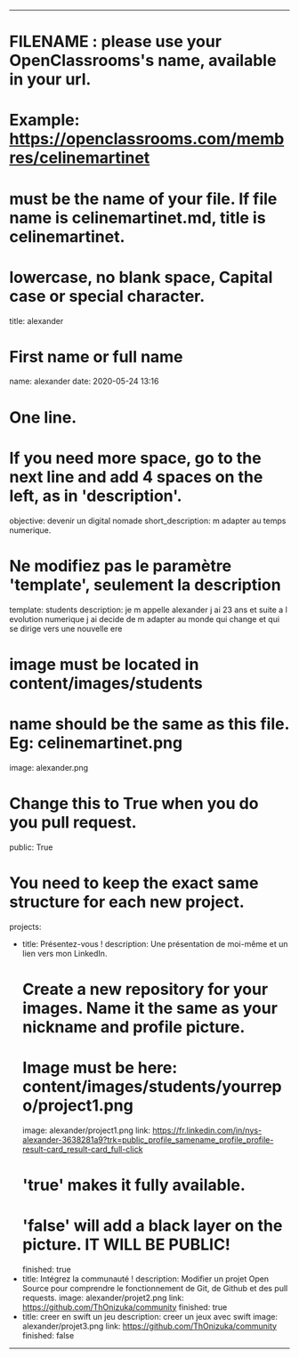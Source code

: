 ---

# FILENAME : please use your OpenClassrooms's name, available in your url.
# Example: https://openclassrooms.com/membres/celinemartinet
# must be the name of your file. If file name is celinemartinet.md, title is celinemartinet.
# lowercase, no blank space, Capital case or special character.
title: alexander

# First name or full name
name: alexander
date: 2020-05-24 13:16

# One line.
# If you need more space, go to the next line and add 4 spaces on the left, as in 'description'.
objective: devenir un digital nomade 
short_description: m adapter au temps numerique.

# Ne modifiez pas le paramètre 'template', seulement la description
template: students
description:
     je m appelle alexander j ai 23 ans et suite a l evolution numerique j ai decide de m adapter au monde qui change et qui se dirige vers une nouvelle ere


# image must be located in content/images/students
# name should be the same as this file. Eg: celinemartinet.png
image: alexander.png

# Change this to True when you do you pull request.
public: True

# You need to keep the exact same structure for each new project.
projects:
  - title: Présentez-vous !
    description: Une présentation de moi-même et un lien vers mon LinkedIn.
    # Create a new repository for your images. Name it the same as your nickname and profile picture.
    # Image must be here: content/images/students/yourrepo/project1.png
    image: alexander/project1.png
    link: https://fr.linkedin.com/in/nys-alexander-3638281a9?trk=public_profile_samename_profile_profile-result-card_result-card_full-click
    # 'true' makes it fully available.
    # 'false' will add a black layer on the picture. IT WILL BE PUBLIC!
    finished: true
  - title: Intégrez la communauté !
    description: Modifier un projet Open Source pour comprendre le fonctionnement de Git, de Github et des pull requests. 
    image: alexander/projet2.png
    link: https://github.com/ThOnizuka/community 
    finished: true
  - title: creer en swift un jeu
    description: creer un jeux avec swift
    image: alexander/projet3.png
    link: https://github.com/ThOnizuka/community
    finished: false
---